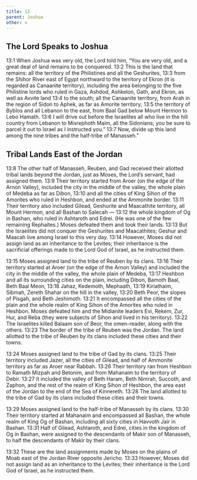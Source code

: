 ```yaml
---
title: 13
parent: Joshua
other: x
---
```


## The Lord Speaks to Joshua

<a name="13:1">13:1</a> When Joshua was very old, the Lord told him, “You are very old, and a great deal of land remains to be conquered. <a name="13:2">13:2</a> This is the land that remains: all the territory of the Philistines and all the Geshurites, <a name="13:3">13:3</a> from the Shihor River east of Egypt northward to the territory of Ekron (it is regarded as Canaanite territory), including the area belonging to the five Philistine lords who ruled in Gaza, Ashdod, Ashkelon, Gath, and Ekron, as well as Avvite land <a name="13:4">13:4</a> to the south; all the Canaanite territory, from Arah in the region of Sidon to Aphek, as far as Amorite territory; <a name="13:5">13:5</a> the territory of Byblos and all Lebanon to the east, from Baal Gad below Mount Hermon to Lebo Hamath. <a name="13:6">13:6</a> I will drive out before the Israelites all who live in the hill country from Lebanon to Misrephoth Maim, all the Sidonians; you be sure to parcel it out to Israel as I instructed you.” <a name="13:7">13:7</a> Now, divide up this land among the nine tribes and the half-tribe of Manasseh.”

## Tribal Lands East of the Jordan

<a name="13:8">13:8</a> The other half of Manasseh, Reuben, and Gad received their allotted tribal lands beyond the Jordan, just as Moses, the Lord’s servant, had assigned them. <a name="13:9">13:9</a> Their territory started from Aroer (on the edge of the Arnon Valley), included the city in the middle of the valley, the whole plain of Medeba as far as Dibon, <a name="13:10">13:10</a> and all the cities of King Sihon of the Amorites who ruled in Heshbon, and ended at the Ammonite border. <a name="13:11">13:11</a> Their territory also included Gilead, Geshurite and Maacathite territory, all Mount Hermon, and all Bashan to Salecah — <a name="13:12">13:12</a> the whole kingdom of Og in Bashan, who ruled in Ashtaroth and Edrei. (He was one of the few remaining Rephaites.) Moses defeated them and took their lands. <a name="13:13">13:13</a> But the Israelites did not conquer the Geshurites and Maacathites; Geshur and Maacah live among Israel to this very day. <a name="13:14">13:14</a> However, Moses did not assign land as an inheritance to the Levites; their inheritance is the sacrificial offerings made to the Lord God of Israel, as he instructed them.

<a name="13:15">13:15</a> Moses assigned land to the tribe of Reuben by its clans. <a name="13:16">13:16</a> Their territory started at Aroer (on the edge of the Arnon Valley) and included the city in the middle of the valley, the whole plain of Medeba, <a name="13:17">13:17</a> Heshbon and all its surrounding cities on the plain, including Dibon, Bamoth Baal, Beth Baal Meon, <a name="13:18">13:18</a> Jahaz, Kedemoth, Mephaath, <a name="13:19">13:19</a> Kiriathaim, Sibmah, Zereth Shahar on the hill in the valley, <a name="13:20">13:20</a> Beth Peor, the slopes of Pisgah, and Beth Jeshimoth. <a name="13:21">13:21</a> It encompassed all the cities of the plain and the whole realm of King Sihon of the Amorites who ruled in Heshbon. Moses defeated him and the Midianite leaders Evi, Rekem, Zur, Hur, and Reba (they were subjects of Sihon and lived in his territory). <a name="13:22">13:22</a> The Israelites killed Balaam son of Beor, the omen-reader, along with the others. <a name="13:23">13:23</a> The border of the tribe of Reuben was the Jordan. The land allotted to the tribe of Reuben by its clans included these cities and their towns.

<a name="13:24">13:24</a> Moses assigned land to the tribe of Gad by its clans. <a name="13:25">13:25</a> Their territory included Jazer, all the cities of Gilead, and half of Ammonite territory as far as Aroer near Rabbah. <a name="13:26">13:26</a> Their territory ran from Heshbon to Ramath Mizpah and Betonim, and from Mahanaim to the territory of Debir. <a name="13:27">13:27</a> It included the valley of Beth Haram, Beth Nimrah, Succoth, and Zaphon, and the rest of the realm of King Sihon of Heshbon, the area east of the Jordan to the end of the Sea of Kinnereth. <a name="13:28">13:28</a> The land allotted to the tribe of Gad by its clans included these cities and their towns.

<a name="13:29">13:29</a> Moses assigned land to the half-tribe of Manasseh by its clans. <a name="13:30">13:30</a> Their territory started at Mahanaim and encompassed all Bashan, the whole realm of King Og of Bashan, including all sixty cities in Havvoth Jair in Bashan. <a name="13:31">13:31</a> Half of Gilead, Ashtaroth, and Edrei, cities in the kingdom of Og in Bashan, were assigned to the descendants of Makir son of Manasseh, to half the descendants of Makir by their clans.

<a name="13:32">13:32</a> These are the land assignments made by Moses on the plains of Moab east of the Jordan River opposite Jericho. <a name="13:33">13:33</a> However, Moses did not assign land as an inheritance to the Levites; their inheritance is the Lord God of Israel, as he instructed them.